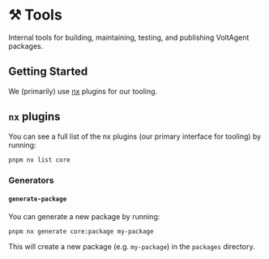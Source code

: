 # ⚒️ Tools

Internal tools for building, maintaining, testing, and publishing VoltAgent packages.

## Getting Started

We (primarily) use [nx](https://nx.dev) plugins for our tooling.

## `nx` plugins

You can see a full list of the nx plugins (our primary interface for tooling) by running:

```bash
pnpm nx list core
```

### Generators

#### `generate-package`

You can generate a new package by running:

```bash
pnpm nx generate core:package my-package
```

This will create a new package (e.g. `my-package`) in the `packages` directory.
